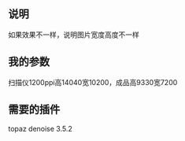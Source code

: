 ## 说明

如果效果不一样，说明图片宽度高度不一样

## 我的参数

扫描仪1200ppi高14040宽10200，成品高9330宽7200

## 需要的插件

topaz denoise 3.5.2